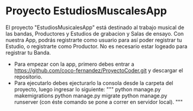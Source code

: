 # Proyecto EstudiosMuscalesApp

El proyecto "EstudiosMusicalesApp" está destinado al trabajo musical de las bandas, Productores y Estudios de grabacion y Salas de ensayo.
Con nuestra App, podrás registrarte como usuario para así poder registrar tu Estudio, o registrarte como Productor. No es necesario estar logeado para registrar tu Banda.

* Para empezar con la app, primero debes entrar a https://github.com/coco-fernandez/ProyectoCoder.git y descargar el repositorio.
* Para ejecutarlo debes ejecturarlo la consola desde la carpeta del proyecto, luego ingresar lo siguiente:
"""
 python manage.py makemigrations
 python manage.py migrate
 python manage.py runserver (con éste comando se pone a correr en servidor local).
"""
